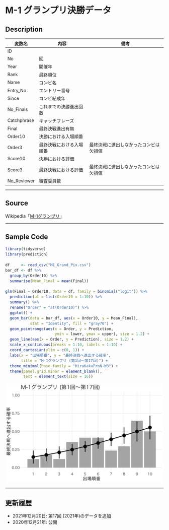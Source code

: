 # M-1 グランプリ決勝データ

## Description

|変数名|内容|備考|
|---|---|---|
|ID|||
|No|回||
|Year|開催年||
|Rank|最終順位||
|Name|コンビ名||
|Entry_No|エントリー番号||
|Since|コンビ結成年||
|No_Finals|これまでの決勝進出回数||
|Catchphrase|キャッチフレーズ||
|Final|最終決戦進出有無||
|Order10|決勝における入場順番||
|Order3|最終決戦における入場順番|最終決戦に進出しなかったコンビは欠損値|
|Score10|決勝における評価||
|Score3|最終決戦における評価|最終決戦に進出しなかったコンビは欠損値|
|No_Reviewer|審査委員数||

---

## Source

Wikipedia「[M-1グランプリ](https://ja.wikipedia.org/wiki/M-1%E3%82%B0%E3%83%A9%E3%83%B3%E3%83%97%E3%83%AA)」

---

## Sample Code

```r
library(tidyverse)
library(prediction)

df     <- read_csv("M1_Grand_Pix.csv")
bar_df <- df %>%
  group_by(Order10) %>%
  summarise(Mean_Final = mean(Final))

glm(Final ~ Order10, data = df, family = binomial("logit")) %>% 
  prediction(at = list(Order10 = 1:10)) %>%
  summary() %>%
  rename("Order" = "at(Order10)") %>%
  ggplot() +
  geom_bar(data = bar_df, aes(x = Order10, y = Mean_Final), 
           stat = "Identity", fill = "gray70") +
  geom_pointrange(aes(x = Order, y = Prediction, 
                      ymin = lower, ymax = upper), size = 1.2) +
  geom_line(aes(x = Order, y = Prediction), size = 1.2) +
  scale_x_continuous(breaks = 1:10, labels = 1:10) +
  coord_cartesian(ylim = c(0, 1)) +
  labs(x = "出場順番", y = "最終決戦へ進出する確率",
       title = "M-1グランプリ (第1回〜第17回)") +
  theme_minimal(base_family = "HiraKakuProN-W3") +
  theme(panel.grid.minor = element_blank(),
        text = element_text(size = 16))
```

![サンプル](/Figs/M1.png)

---

## 更新履歴

* 2021年12月20日: 第17回 (2021年)のデータを追加
* 2020年12月21年: 公開